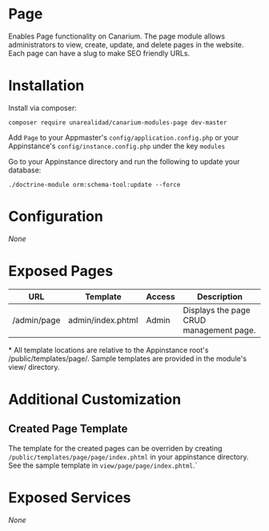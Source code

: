 # Page

Enables Page functionality on Canarium. The page module allows administrators to view, create, update, and delete pages in the website. Each page can have a slug to make SEO friendly URLs.

# Installation

Install via composer: 

`composer require unarealidad/canarium-modules-page dev-master`

Add `Page` to your Appmaster's `config/application.config.php` or your Appinstance's `config/instance.config.php` under the key `modules`

Go to your Appinstance directory and run the following to update your database:

`./doctrine-module orm:schema-tool:update --force`

# Configuration

_None_

# Exposed Pages

URL | Template | Access | Description
----- | ----- | ----- | -----
/admin/page | admin/index.phtml | Admin | Displays the page CRUD management page.


\* All template locations are relative to the Appinstance root's /public/templates/page/. Sample templates are provided in the module's view/ directory.

# Additional Customization

## Created Page Template

The template for the created pages can be overriden by creating `/public/templates/page/page/index.phtml` in your appinstance directory. See the sample template in `view/page/page/index.phtml`.`

# Exposed Services
_None_
